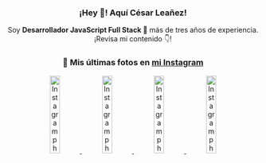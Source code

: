 <div align="center">

<h3>¡Hey 👋! Aquí César Leañez!</h3>

<p>Soy <strong>Desarrollador JavaScript Full Stack 🚀</strong> más de tres años de experiencia.<br />¡Revisa mi contenido 👇!</p>

### 📸 Mis últimas fotos en [mi Instagram](https://instagram.com/cesarsoftware.dev)


<a href='https://instagram.com/p/DKcTQWgxLum' target='_blank'>
  <img width='20%' src='https://instagram.fcmn2-1.fna.fbcdn.net/v/t51.2885-15/503849034_17919602952097059_4092165478866362923_n.jpg?stp=dst-jpg_e35_tt6&efg=eyJ2ZW5jb2RlX3RhZyI6IkZFRUQuaW1hZ2VfdXJsZ2VuLjE0NDB4MTQ0NS5zZHIuZjc1NzYxLmRlZmF1bHRfaW1hZ2UuYzIifQ&_nc_ht=instagram.fcmn2-1.fna.fbcdn.net&_nc_cat=103&_nc_oc=Q6cZ2QFNRUvBKd1NSlY_tP_X8CFW0zKU9OSxb3GeMl-m8jHf6OBmyiM6tciva0I4193H0fc&_nc_ohc=XGHrC8v7hN8Q7kNvwGEsorC&_nc_gid=MHjjCbHUwQH80cbA7TPVtg&edm=ACWDqb8BAAAA&ccb=7-5&ig_cache_key=MzY0Njg3NDQ4NDgzMDY4MjAyMg%3D%3D.3-ccb7-5&oh=00_AfUlQM1iEGC4z0uX953b1oystiSGSiE3-AWsZ8VROltHlg&oe=68A305E5&_nc_sid=ee9879' alt='Instagram photo' />
</a>
<a href='https://instagram.com/p/DKcTCZnuO-S' target='_blank'>
  <img width='20%' src='https://scontent.cdninstagram.com/v/t51.75761-15/503168549_17919602796097059_3346483577265803486_n.jpg?stp=dst-jpg_e15_tt6&_nc_cat=105&ig_cache_key=MzY0Njg3MzUyNjA5NTkwMDU2Mg%3D%3D.3-ccb1-7&ccb=1-7&_nc_sid=58cdad&efg=eyJ2ZW5jb2RlX3RhZyI6InhwaWRzLjE5MTZ4MTA3OC5zZHIuQzMifQ%3D%3D&_nc_ohc=j7VxDasiaJgQ7kNvwGeekCF&_nc_oc=AdlsK3oPYUxQo6SDTUxS6su7_JHLT0FaB2WqlYnjyg46m5bculhiXppD0NNeNFTUyjM&_nc_ad=z-m&_nc_cid=0&_nc_zt=23&_nc_ht=scontent.cdninstagram.com&_nc_gid=MHjjCbHUwQH80cbA7TPVtg&oh=00_AfXAT-iG49J9cVcfbhyDU8uZK8Ep52H2_yE4-bMdLiyuNw&oe=68A30C63' alt='Instagram photo' />
</a>
<a href='https://instagram.com/p/DIt9Oknp-PZ' target='_blank'>
  <img width='20%' src='https://instagram.fcmn2-1.fna.fbcdn.net/v/t51.2885-15/491444712_17914409433097059_55076089485466172_n.jpg?stp=dst-jpg_e35_tt6&efg=eyJ2ZW5jb2RlX3RhZyI6IkZFRUQuaW1hZ2VfdXJsZ2VuLjU1MngzNDEuc2RyLmY3NTc2MS5kZWZhdWx0X2ltYWdlLmMyIn0&_nc_ht=instagram.fcmn2-1.fna.fbcdn.net&_nc_cat=103&_nc_oc=Q6cZ2QFNRUvBKd1NSlY_tP_X8CFW0zKU9OSxb3GeMl-m8jHf6OBmyiM6tciva0I4193H0fc&_nc_ohc=BEE5HRMnIZgQ7kNvwH6rw-v&_nc_gid=MHjjCbHUwQH80cbA7TPVtg&edm=ACWDqb8BAAAA&ccb=7-5&ig_cache_key=MzYxNTgxNTM1ODA3ODI0Nzg5Nw%3D%3D.3-ccb7-5&oh=00_AfWqDrYjvIloCZHRM80y-1DLfJcBrElPljjgyVBA-KEk9A&oe=68A2F9EB&_nc_sid=ee9879' alt='Instagram photo' />
</a>
<a href='https://instagram.com/p/DICt8_ruj1K' target='_blank'>
  <img width='20%' src='https://scontent.cdninstagram.com/v/t51.71878-15/487811720_2261442050918393_7784971145546330846_n.jpg?stp=dst-jpg_e15_tt6&_nc_cat=104&ig_cache_key=MzYwMzY0NDc1NTQ5MDc4MjUzOA%3D%3D.3-ccb1-7&ccb=1-7&_nc_sid=58cdad&efg=eyJ2ZW5jb2RlX3RhZyI6InhwaWRzLjY0MHgxMTU2LnNkci5DMyJ9&_nc_ohc=ez1lCCT0hE8Q7kNvwGtrM-b&_nc_oc=AdltjN37qtjVoh4ZWwlVo4dJP4n28sab_OKyQu1WXq--R8Mfp7sCcxQ-DC72vxfAva8&_nc_ad=z-m&_nc_cid=0&_nc_zt=23&_nc_ht=scontent.cdninstagram.com&_nc_gid=MHjjCbHUwQH80cbA7TPVtg&oh=00_AfXRAb7IiAJxa_5Ot5g8mR1WhJ751cU2W8R8snskylnI3A&oe=68A31EE4' alt='Instagram photo' />
</a>

</div>
